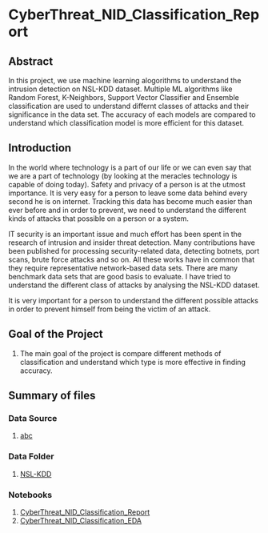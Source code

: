 # CyberThreat_NID_Classification_Report

## Abstract 

In this project, we use machine learning alogorithms to understand the intrusion detection on NSL-KDD dataset. Multiple ML algorithms like Random Forest, K-Neighbors, Support Vector Classifier and Ensemble classification are used to understand differnt classes of attacks and their significance in the data set. The accuracy of each models are compared to understand which classification model is more efficient for this dataset. 

## Introduction

In the world where technology is a part of our life or we can even say that we are a part of technology (by looking at the meracles technology is capable of doing today). Safety and privacy of a person is at the utmost importance. It is very easy for a person to leave some data behind every second he is on internet. Tracking this data has become much easier than ever before and in order to prevent, we need to understand the different kinds of attacks that possible on a person or a system.  

IT security is an important issue and much effort has been spent in the research of intrusion and insider threat detection. Many contributions have been published for processing security-related data, detecting botnets, port scans, brute force attacks and so on. All these works have in common that they require representative network-based data sets. There are many benchmark data sets that are good basis to evaluate. I have tried to understand the different class of attacks by analysing the NSL-KDD dataset.

It is very important for a person to understand the different possible attacks in order to prevent himself from being the victim of an attack.


## Goal of the Project

1. The main goal of the project is compare different methods of classification and understand which type is more effective in finding accuracy.   


## Summary of files
### Data Source 
1. [abc](_)

### Data Folder 
1. [NSL-KDD](https://github.com/ashuthoshc/CyberThreat_NID_Classification_Report/tree/main/Datasets)

### Notebooks
1. [CyberThreat_NID_Classification_Report](https://github.com/ashuthoshc/CyberThreat_NID_Classification_Report/blob/main/Notebooks/CyberThreat_NID_Classification_Report%20(1).ipynb)  
2. [CyberThreat_NID_Classification_EDA]()

